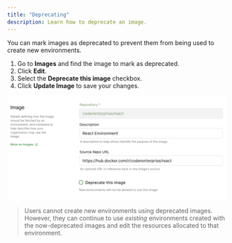 ```yaml
---
title: "Deprecating"
description: Learn how to deprecate an image.
---
```


You can mark images as deprecated to prevent them from being used to create new environments.

1. Go to **Images** and find the image to mark as deprecated.
1. Click **Edit**.
1. Select the **Deprecate this image** checkbox.
1. Click **Update Image** to save your changes.

![Deprecating an Image](../assets/deprecate-image.png)

> Users cannot create new environments using deprecated images. However, they can
> continue to use _existing_ environments created with the now-deprecated images
> and edit the resources allocated to that environment.
